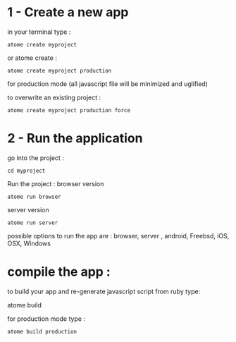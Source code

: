 # 1 - Create a new app

in your terminal type : 
    
    atome create myproject

or atome create : 

    atome create myproject production
for production mode (all javascript file will be minimized and uglified)


to overwrite an existing project :

    atome create myproject production force

# 2 - Run the application

go into the project :

    cd myproject

Run the project :
  browser version

    atome run browser

server version

    atome run server

possible options to run the app are : browser, server , android, Freebsd, iOS, OSX, Windows

# compile the app :

 to build your app and re-generate javascript script from ruby type: 

  atome build 

for production mode type :

    atome build production

